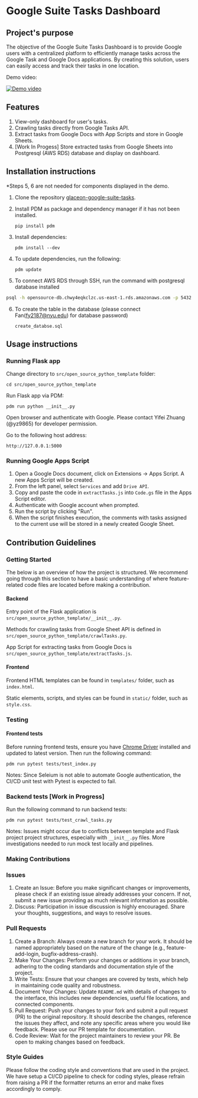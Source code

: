# Google Suite Tasks Dashboard

## Project's purpose
The objective of the Google Suite Tasks Dashboard is to provide Google users with a centralized platform to efficiently manage tasks across the Google Task and Google Docs applications. By creating this solution, users can easily access and track their tasks in one location.

Demo video:

[![Demo video](https://img.youtube.com/vi/Dw0wTa5zSWM/0.jpg)](https://www.youtube.com/watch?v=Dw0wTa5zSWM)

## Features
1. View-only dashboard for user's tasks.
2. Crawling tasks directly from Google Tasks API.
3. Extract tasks from Google Docs with App Scripts and store in Google Sheets.
4. [Work In Progess] Store extracted tasks from Google Sheets into Postgresql (AWS RDS) database and display on dashboard.

## Installation instructions
*Steps 5, 6 are not needed for components displayed in the demo.

1. Clone the repository [glaceon-google-suite-tasks](https://github.com/nyuoss/glaceon-google-suite-tasks).
2. Install PDM as package and dependency manager if it has not been installed.

    `pip install pdm`

3. Install dependencies:

    `pdm install --dev`

4. To update dependencies, run the following:

    `pdm update`

5. To connect AWS RDS through SSH, run the command with postgresql database installed 

```bash
psql -h opensource-db.chwy4eqkclzc.us-east-1.rds.amazonaws.com -p 5432 -U postgres -d task-db
```

6. To create the table in the database (please connect Fan(fy2187@nyu.edu) for database password)
        
    `create_databse.sql`

## Usage instructions
### Running Flask app
Change directory to `src/open_source_python_template` folder:

    cd src/open_source_python_template

Run Flask app via PDM:

    pdm run python __init__.py

Open browser and authenticate with Google. Please contact Yifei Zhuang (@yz9865) for developer permission.

Go to the following host address:

    http://127.0.0.1:5000

### Running Google Apps Script
1. Open a Google Docs document, click on Extensions -> Apps Script. A new Apps Script will be created.
2. From the left panel, select `Services` and add `Drive API`.
3. Copy and paste the code in `extractTasks.js` into `Code.gs` file in the Apps Script editor.
4. Authenticate with Google account when prompted.
5. Run the script by clicking "Run".
6. When the script finishes execution, the comments with tasks assigned to the current use will be stored in a newly created Google Sheet.

## Contribution Guidelines

### Getting Started
The below is an overview of how the project is structured. We recommend going through this section to have a basic understanding of where feature-related code files are located before making a contribution.
#### Backend
Entry point of the Flask application is `src/open_source_python_template/__init__.py`.

Methods for crawling tasks from Google Sheet API is defined in `src/open_source_python_template/crawlTasks.py`.

App Script for extracting tasks from Google Docs is `src/open_source_python_template/extractTasks.js`.

#### Frontend
Frontend HTML templates can be found in `templates/` folder, such as `index.html`.

Static elements, scripts, and styles can be found in `static/` folder, such as `style.css`.

### Testing
#### Frontend tests
Before running frontend tests, ensure you have [Chrome Driver](https://chromedriver.chromium.org/downloads) installed and updated to latest version. Then run the following command:

    pdm run pytest tests/test_index.py

Notes: Since Seleium is not able to automate Google authentication, the CI/CD unit test with Pytest is expected to fail. 

### Backend tests [Work in Progress]
Run the following command to run backend tests:

    pdm run pytest tests/test_crawl_tasks.py

Notes: Issues might occur due to conflicts between template and Flask project project structures, especially with `__init__.py` files. More investigations needed to run mock test locally and pipelines.

### Making Contributions
### Issues
1. Create an Issue: Before you make significant changes or improvements, please check if an existing issue already addresses your concern. If not, submit a new issue providing as much relevant information as possible.
2. Discuss: Participation in issue discussion is highly encouraged. Share your thoughts, suggestions, and ways to resolve issues.

### Pull Requests
1. Create a Branch: Always create a new branch for your work. It should be named appropriately based on the nature of the change (e.g., feature-add-login, bugfix-address-crash).
2. Make Your Changes: Perform your changes or additions in your branch, adhering to the coding standards and documentation style of the project.
3. Write Tests: Ensure that your changes are covered by tests, which help in maintaining code quality and robustness.
4. Document Your Changes: Update `README.md` with details of changes to the interface, this includes new dependencies, useful file locations, and connected components.
5. Pull Request: Push your changes to your fork and submit a pull request (PR) to the original repository. It should describe the changes, reference the issues they affect, and note any specific areas where you would like feedback. Please use our PR template for documentation.
6. Code Review: Wait for the project maintainers to review your PR. Be open to making changes based on feedback.

### Style Guides
Please follow the coding style and conventions that are used in the project. We have setup a CI/CD pipeline to check for coding styles, please refrain from raising a PR if the formatter returns an error and make fixes accordingly to comply.